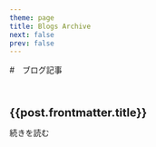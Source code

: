 ```yaml
---
theme: page
title: Blogs Archive
next: false
prev: false
---
```


<script setup>
import { data as posts } from "./.vitepress/theme/posts.data.ts"
</script>

#　ブログ記事

<br/>

<article v-for="post of posts" class="home-posts-article">
  <p>
    <a :href="'/vitepress-blog' + post.url" class="home-posts-article-title">{{post.frontmatter.title}}</a>
  </p>
  <p>
    <a :href="'/vitepress-blog' + post.url">続きを読む</a>
  </p>
</article>

<style>
.home-posts-article {
  border-top: 1px solid var(--vp-c-divider);
  justify-content: space-between;
  padding: 10px 0;
}

.home-posts-article p {
  margin: 10px 0;
}

.home-posts-article .home-posts-article-title {
  color: var(--vp-c-text-1);
  font-size: 20px;
  font-weight: 700;
  line-height: 1.5;
  text-decoration: none !important;
}
</style>
